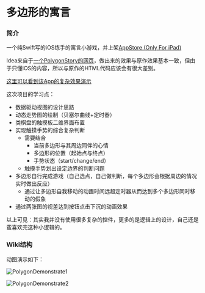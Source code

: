 # 多边形的寓言

### 简介

一个纯Swift写的iOS练手的寓言小游戏，并上架[AppStore (Only For iPad)](https://itunes.apple.com/cn/app/%E5%A4%9A%E8%BE%B9%E5%BD%A2%E7%9A%84%E5%AF%93%E8%A8%80/id1173118858?mt=8)

Idea来自于[一个PolygonStory的网页](http://ncase.me/polygons/)，做出来的效果与原作效果基本一致，但由于只懂iOS的内容，所以与原作的HTML代码应该会有很大差别。

[这里可以看到该App的复杂效果演示](http://weibo.com/tv/v/EwyXSBoGL?fid=1034:845e2b05cd95ecc46d264f41f18290b4)

这次项目的学习点：

* 数据驱动视图的设计思路
* 动态走势图的绘制（贝塞尔曲线+定时器）
* 类棋盘的触摸板二维界面布置
* 实现触摸手势的综合复杂判断
  * 需要结合
    * 当前多边形与其周边同伴的心情
    * 多边形的位置（起始点与终点）
    * 手势状态（start/change/end）
  * 触摸手势划出设定边界的判断问题
* 多边形自行完成游戏（自己选点，自己做判断，每个多边形会根据周边的情况实时做出反应）
  * 通过让多边形自我移动的动画时间远超定时器从而达到多个多边形同时移动的假象
* 通过两张图的视差达到按钮点击下沉的动画效果

以上可见：其实我并没有使用很多复杂的控件，更多的是逻辑上的设计，自己还是蛮喜欢完这种小逻辑的。

### Wiki结构



动图演示如下：

![PolygonDemonstrate1](https://raw.githubusercontent.com/wokenqingtian/PolygonStory/master/Ilustrate2.gif)



![PolygonDemonstrate2](https://raw.githubusercontent.com/wokenqingtian/PolygonStory/master/Ilustrate1.gif)